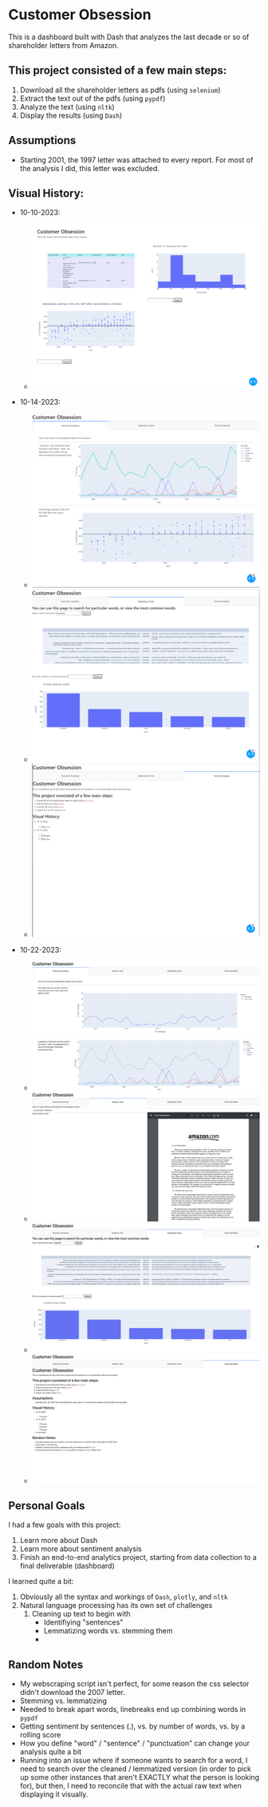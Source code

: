 # Customer Obsession

This is a dashboard built with Dash that analyzes the last decade or so of shareholder letters from Amazon.

## This project consisted of a few main steps:

1. Download all the shareholder letters as pdfs (using `selenium`)
2. Extract the text out of the pdfs (using `pypdf`)
3. Analyze the text (using `nltk`)
4. Display the results (using `Dash`)

## Assumptions

- Starting 2001, the 1997 letter was attached to every report. For most of the analysis I did, this letter was excluded.

## Visual History:

- 10-10-2023:

    - ![Alt text](history/101023/image.png)

- 10-14-2023:

    - ![Alt text](history/101423/image.png)
    - ![Alt text](history/101423/image-1.png)
    - ![Alt text](history/101423/image-2.png)

- 10-22-2023:

    - ![Alt text](history/102223/1.png)
    - ![Alt text](history/102223/2.png)
    - ![Alt text](history/102223/3.png)
    - ![Alt text](history/102223/4.png)

## Personal Goals

I had a few goals with this project:

1. Learn more about Dash
2. Learn more about sentiment analysis
3. Finish an end-to-end analytics project, starting from data collection to a final deliverable (dashboard)

I learned quite a bit:

1. Obviously all the syntax and workings of `Dash`, `plotly`, and `nltk`
2. Natural language processing has its own set of challenges
    1. Cleaning up text to begin with
        - Identifiying "sentences"
        - Lemmatizing words vs. stemming them
        - 


## Random Notes

- My webscraping script isn't perfect, for some reason the css selector didn't download the 2007 letter.
- Stemming vs. lemmatizing
- Needed to break apart words, linebreaks end up combining words in `pypdf`
- Getting sentiment by sentences (.), vs. by number of words, vs. by a rolling score
- How you define "word" / "sentence" / "punctuation" can change your analysis quite a bit
- Running into an issue where if someone wants to search for a word, I need to search over the cleaned / lemmatized version (in order to pick up some other instances that aren't EXACTLY what the person is looking for), but then, I need to reconcile that with the actual raw text when displaying it visually. 